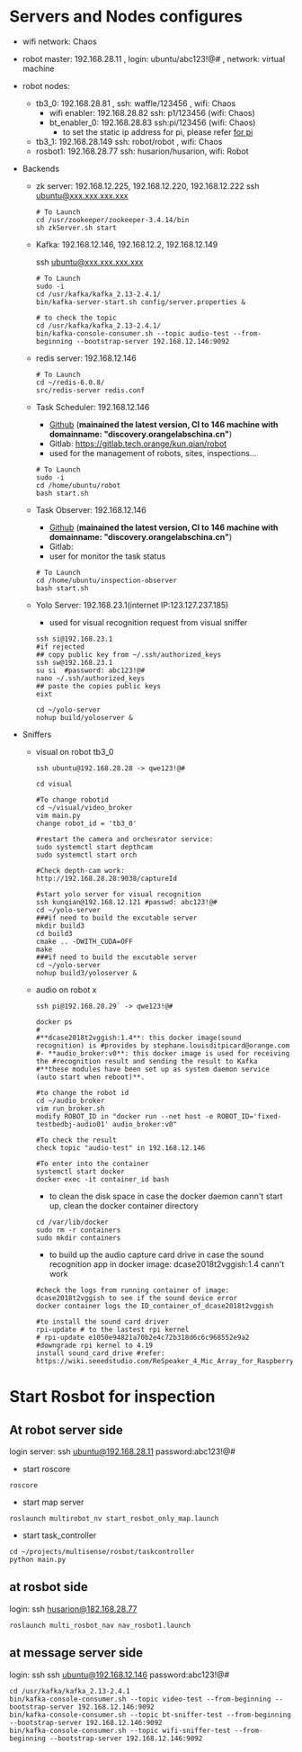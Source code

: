 # Servers and Nodes configures

* wifi network: Chaos

* robot master: 192.168.28.11 , login: ubuntu/abc123!@# , network: virtual machine

* robot nodes:

  * tb3_0: 192.168.28.81 , ssh: waffle/123456 , wifi: Chaos
    * wifi enabler: 192.168.28.82 ssh: p1/123456 (wifi: Chaos)
    * bt_enabler_0: 192.168.28.83 ssh:pi/123456 (wifi: Chaos)
      * to set the static ip address for pi, please refer [for pi](https://electrondust.com/2017/11/25/setting-raspberry-pi-wifi-static-ip-raspbian-stretch-lite/)
  * tb3_1: 192.168.28.149  ssh: robot/robot , wifi: Chaos
  * rosbot1: 192.168.28.77 ssh: husarion/husarion, wifi: Robot

* Backends

  * zk server: 192.168.12.225, 192.168.12.220, 192.168.12.222
    ssh ubuntu@xxx.xxx.xxx.xxx

    ```
    # To Launch
    cd /usr/zookeeper/zookeeper-3.4.14/bin
    sh zkServer.sh start 
    ```

  * Kafka: 192.168.12.146, 192.168.12.2, 192.168.12.149

    ssh ubuntu@xxx.xxx.xxx.xxx

    ```
    # To Launch
    sudo -i
    cd /usr/kafka/kafka_2.13-2.4.1/
    bin/kafka-server-start.sh config/server.properties &
    ```

    ```
    # to check the topic
    cd /usr/kafka/kafka_2.13-2.4.1/
    bin/kafka-console-consumer.sh --topic audio-test --from-beginning --bootstrap-server 192.168.12.146:9092
    ```

    

  * redis server: 192.168.12.146

    ```
    # To Launch
    cd ~/redis-6.0.8/
    src/redis-server redis.conf
    ```

  * Task Scheduler: 192.168.12.146
    * [Github](https://github.com/orange-cn/patrolling-robot.git) (**mainained the latest version, CI to 146 machine with domainname: "discovery.orangelabschina.cn"**)
    * Gitlab: https://gitlab.tech.orange/kun.qian/robot
    * used for the management of robots, sites, inspections...

    ```
    # To Launch
    sudo -i
    cd /home/ubuntu/robot
    bash start.sh
    ```
  * Task Observer: 192.168.12.146
    * [Github](https://github.com/orange-cn/inspection-observer.git) (**mainained the latest version, CI to 146 machine with domainname: "discovery.orangelabschina.cn"**)
    * Gitlab: 
    * user for monitor the task status
    ```
    # To Launch
    cd /home/ubuntu/inspection-observer
    bash start.sh
    ```
    
  * Yolo Server: 192.168.23.1(internet IP:123.127.237.185) 
    * used for visual recognition request from visual sniffer
    ```
    ssh si@192.168.23.1
    #if rejected
    ## copy public key from ~/.ssh/authorized_keys
    ssh sw@192.168.23.1
    su si  #password: abc123!@#
    nano ~/.ssh/authorized_keys
    ## paste the copies public keys
    eixt
    
    cd ~/yolo-server
    nohup build/yoloserver &
    ```

* Sniffers

  * visual on robot tb3_0

    ```
    ssh ubuntu@192.168.28.28 -> qwe123!@#
    
    cd visual
    
    #To change robotid
    cd ~/visual/video_broker
    vim main.py
    change robot_id = 'tb3_0'
    
    #restart the camera and orchesrator service:
    sudo systemctl start depthcam
    sudo systemctl start orch
    
    #Check depth-cam work:
    http://192.168.28.28:9038/captureId
    
    #start yolo server for visual recognition
    ssh kunqian@192.168.12.121 #passwd: abc123!@#
    cd ~/yolo-server
    ###if need to build the excutable server
    mkdir build3
    cd build3
    cmake .. -DWITH_CUDA=OFF
    make
    ###if need to build the excutable server
    cd ~/yolo-server
    nohup build3/yoloserver &
    ```

    

  * audio on robot x

    ```
    ssh pi@192.168.28.29` -> qwe123!@#
    
    docker ps
    #
    #**dcase2018t2vggish:1.4**: this docker image(sound recognition) is #provides by stephane.louisditpicard@orange.com
    #- **audio_broker:v0**: this docker image is used for receiving the #recognition result and sending the result to Kafka
    #**these modules have been set up as system daemon service (auto start when reboot)**.
    
    #to change the robot id
    cd ~/audio_broker
    vim run_broker.sh
    modify ROBOT_ID in "docker run --net host -e ROBOT_ID='fixed-testbedbj-audio01' audio_broker:v0"
    
    #To check the result
    check topic "audio-test" in 192.168.12.146
    
    #To enter into the container
    systemctl start docker
    docker exec -it container_id bash
    ```
      * to clean the disk space in case the docker daemon cann't start up, clean the docker container directory
      ```
      cd /var/lib/docker
      sudo rm -r containers
      sudo mkdir containers
      ```
      * to build up the audio capture card drive in case the sound recognition app in docker image: dcase2018t2vggish:1.4 cann't work
      ```
      #check the logs from running container of image: dcase2018t2vggish to see if the sound device error
      docker container logs the ID_container_of_dcase2018t2vggish
      
      #to install the sound card driver
      rpi-update # to the lastest rpi kernel
      # rpi-update e1050e94821a70b2e4c72b318d6c6c968552e9a2 #downgrade rpi kernel to 4.19
      install sound_card_drive #refer: https://wiki.seeedstudio.com/ReSpeaker_4_Mic_Array_for_Raspberry_Pi/ 
      ```
    
# Start Rosbot for inspection
## At robot server side
login server: ssh ubuntu@192.168.28.11 password:abc123!@#
* start roscore
```
roscore
```
* start map server
```
roslaunch multirobot_nv start_rosbot_only_map.launch
```
* start task_controller
```
cd ~/projects/multisense/rosbot/taskcontroller
python main.py
```
## at rosbot side
login: ssh husarion@182.168.28.77
```
roslaunch multi_rosbot_nav nav_rosbot1.launch
```
## at message server side
login: ssh ssh ubuntu@192.168.12.146 password:abc123!@#
```
cd /usr/kafka/kafka_2.13-2.4.1
bin/kafka-console-consumer.sh --topic video-test --from-beginning --bootstrap-server 192.168.12.146:9092
bin/kafka-console-consumer.sh --topic bt-sniffer-test --from-beginning --bootstrap-server 192.168.12.146:9092
bin/kafka-console-consumer.sh --topic wifi-sniffer-test --from-beginning --bootstrap-server 192.168.12.146:9092
```

